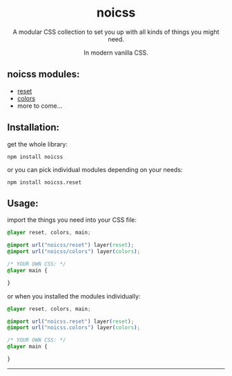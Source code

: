 <h1 align="center">
  noicss
</h1>
<p align="center">
  A modular CSS collection to set you up with all kinds of things you might need.
</p>
<p align="center">
  In modern vanilla CSS.
</p>

## noicss modules:

- [reset](https://github.com/dalailahner/noicss/tree/master/reset)
- [colors](https://github.com/dalailahner/noicss/tree/master/colors)
- more to come...

## Installation:

get the whole library:

```Shell
npm install noicss
```

or you can pick individual modules depending on your needs:

```Shell
npm install noicss.reset
```

## Usage:

import the things you need into your CSS file:

```CSS
@layer reset, colors, main;

@import url("noicss/reset") layer(reset);
@import url("noicss/colors") layer(colors);

/* YOUR OWN CSS: */
@layer main {

}
```

or when you installed the modules individually:

```CSS
@layer reset, colors, main;

@import url("noicss.reset") layer(reset);
@import url("noicss.colors") layer(colors);

/* YOUR OWN CSS: */
@layer main {

}
```

---
